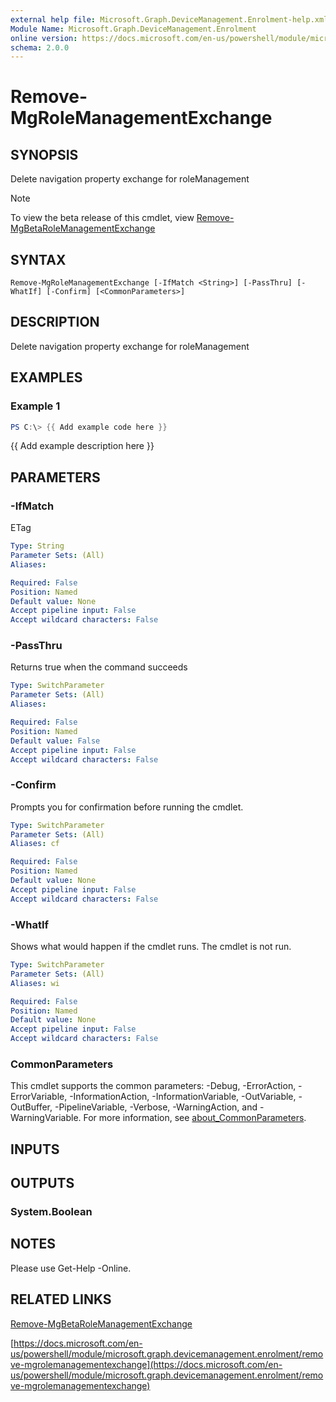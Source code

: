 ```yaml
---
external help file: Microsoft.Graph.DeviceManagement.Enrolment-help.xml
Module Name: Microsoft.Graph.DeviceManagement.Enrolment
online version: https://docs.microsoft.com/en-us/powershell/module/microsoft.graph.devicemanagement.enrolment/remove-mgrolemanagementexchange
schema: 2.0.0
---
```


# Remove-MgRoleManagementExchange

## SYNOPSIS
Delete navigation property exchange for roleManagement

> [!NOTE]
> To view the beta release of this cmdlet, view [Remove-MgBetaRoleManagementExchange](/powershell/module/Microsoft.Graph.Beta.DeviceManagement.Enrolment/Remove-MgRoleManagementExchange?view=graph-powershell-beta)

## SYNTAX

```
Remove-MgRoleManagementExchange [-IfMatch <String>] [-PassThru] [-WhatIf] [-Confirm] [<CommonParameters>]
```

## DESCRIPTION
Delete navigation property exchange for roleManagement

## EXAMPLES

### Example 1
```powershell
PS C:\> {{ Add example code here }}
```

{{ Add example description here }}

## PARAMETERS

### -IfMatch
ETag

```yaml
Type: String
Parameter Sets: (All)
Aliases:

Required: False
Position: Named
Default value: None
Accept pipeline input: False
Accept wildcard characters: False
```

### -PassThru
Returns true when the command succeeds

```yaml
Type: SwitchParameter
Parameter Sets: (All)
Aliases:

Required: False
Position: Named
Default value: False
Accept pipeline input: False
Accept wildcard characters: False
```

### -Confirm
Prompts you for confirmation before running the cmdlet.

```yaml
Type: SwitchParameter
Parameter Sets: (All)
Aliases: cf

Required: False
Position: Named
Default value: None
Accept pipeline input: False
Accept wildcard characters: False
```

### -WhatIf
Shows what would happen if the cmdlet runs.
The cmdlet is not run.

```yaml
Type: SwitchParameter
Parameter Sets: (All)
Aliases: wi

Required: False
Position: Named
Default value: None
Accept pipeline input: False
Accept wildcard characters: False
```

### CommonParameters
This cmdlet supports the common parameters: -Debug, -ErrorAction, -ErrorVariable, -InformationAction, -InformationVariable, -OutVariable, -OutBuffer, -PipelineVariable, -Verbose, -WarningAction, and -WarningVariable. For more information, see [about_CommonParameters](http://go.microsoft.com/fwlink/?LinkID=113216).

## INPUTS

## OUTPUTS

### System.Boolean
## NOTES
Please use Get-Help -Online.

## RELATED LINKS
[Remove-MgBetaRoleManagementExchange](/powershell/module/Microsoft.Graph.Beta.DeviceManagement.Enrolment/Remove-MgRoleManagementExchange?view=graph-powershell-beta)

[https://docs.microsoft.com/en-us/powershell/module/microsoft.graph.devicemanagement.enrolment/remove-mgrolemanagementexchange](https://docs.microsoft.com/en-us/powershell/module/microsoft.graph.devicemanagement.enrolment/remove-mgrolemanagementexchange)


